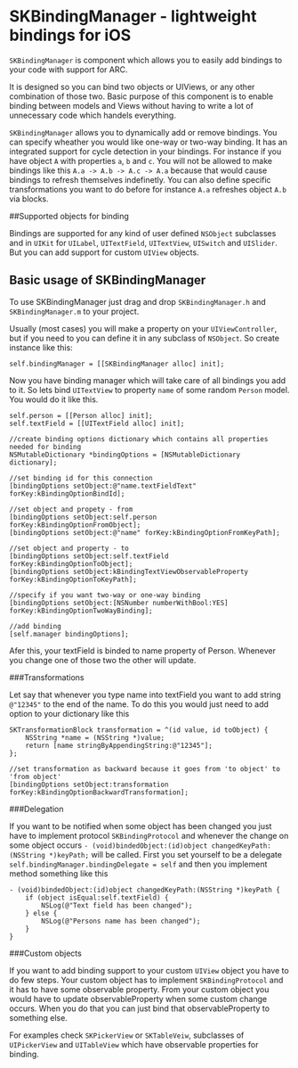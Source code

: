 # SKBindingManager - lightweight bindings for iOS

`SKBindingManager` is component which allows you to easily add bindings to your code with support for ARC. 

It is designed so you can bind two objects or UIViews, or any other combination of those two. Basic purpose of this component is to enable binding between models and Views without having to write a lot of unnecessary code which handels everything.

`SKBindingManager` allows you to dynamically add or remove bindings. You can specify wheather you would like one-way or two-way binding. It has an integrated support for cycle detection in your bindings. For instance if you have object `A` with properties `a`, `b` and `c`. You will not be allowed to make bindings like this `A.a -> A.b -> A.c -> A.a` because that would cause bindings to refresh themselves indefinetly. You can also define specific transformations you want to do before for instance `A.a` refreshes object `A.b` via blocks.

##Supported objects for binding

Bindings are supported for any kind of user defined `NSObject` subclasses and in `UIKit` for `UILabel`, `UITextField`, `UITextView`, `UISwitch` and `UISlider`. But you can add support for custom `UIView` objects.

## Basic usage of SKBindingManager

To use SKBindingManager just drag and drop `SKBindingManager.h` and `SKBindingManager.m` to your project.

Usually (most cases) you will make a property on your `UIViewController`, but if you need to you can define it in any subclass of `NSObject`. So create instance like this:

	self.bindingManager = [[SKBindingManager alloc] init];

Now you have binding manager which will take care of all bindings you add to it. So lets bind `UITextView` to property `name` of some random `Person` model. You would do it like this.

	self.person = [[Person alloc] init];
	self.textField = [[UITextField alloc] init];
    
    //create binding options dictionary which contains all properties needed for binding
    NSMutableDictionary *bindingOptions = [NSMutableDictionary dictionary];

	//set binding id for this connection
    [bindingOptions setObject:@"name.textFieldText" forKey:kBindingOptionBindId];
    
    //set object and propety - from 
    [bindingOptions setObject:self.person forKey:kBindingOptionFromObject];
    [bindingOptions setObject:@"name" forKey:kBindingOptionFromKeyPath];
    
    //set object and property - to
    [bindingOptions setObject:self.textField forKey:kBindingOptionToObject];
    [bindingOptions setObject:kBindingTextViewObservableProperty forKey:kBindingOptionToKeyPath];
    
    //specify if you want two-way or one-way binding
    [bindingOptions setObject:[NSNumber numberWithBool:YES] forKey:kBindingOptionTwoWayBinding];
    
    //add binding
    [self.manager bindingOptions];

 
Afer this, your textField is binded to name property of Person. Whenever you change one of those two the other will update.

###Transformations

Let say that whenever you type name into textField you want to add string `@"12345"` to the end of the name. To do this you would just need to add option to your dictionary like this

	SKTransformationBlock transformation = ^(id value, id toObject) { 
        NSString *name = (NSString *)value;
        return [name stringByAppendingString:@"12345"];
    };
    
    //set transformation as backward because it goes from 'to object' to 'from object'
    [bindingOptions setObject:transformation forKey:kBindingOptionBackwardTransformation];

###Delegation

If you want to be notified when some object has been changed you just have to implement protocol `SKBindingProtocol` and whenever the change on some object occurs `- (void)bindedObject:(id)object changedKeyPath:(NSString *)keyPath;` will be called. First you set yourself to be a delegate `self.bindingManager.bindingDelegate = self` and then you implement method something like this

	- (void)bindedObject:(id)object changedKeyPath:(NSString *)keyPath {
    	if (object isEqual:self.textField) {
    		NSLog(@"Text field has been changed");
    	} else {
    		NSLog(@"Persons name has been changed");
    	}
	}

###Custom objects

If you want to add binding support to your custom `UIView` object you have to do few steps. Your custom object has to implement `SKBindingProtocol` and it has to have some observable property. From your custom object you would have to update observableProperty when some custom change occurs. When you do that you can just bind that observableProperty to something else. 

For examples check `SKPickerView` or `SKTableVeiw`, subclasses of `UIPickerView` and `UITableView` which have observable properties for binding.

